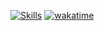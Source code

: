 [![Skills](https://skillicons.dev/icons?i=C,CPP,Qt,Flutter,Dart,Rust,Linux)](https://skillicons.dev)
[![wakatime](https://wakatime.com/badge/user/c215fa00-46e9-423c-8c43-89e424f50ad5.svg)](https://wakatime.com/@c215fa00-46e9-423c-8c43-89e424f50ad5)

